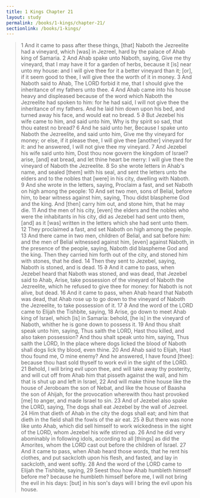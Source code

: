 ```yaml
---
title: 1 Kings Chapter 21
layout: study
permalink: /books/1-kings/chapter-21/
sectionlink: /books/1-kings/
---
```


> 1 And it came to pass after these things, [that] Naboth the Jezreelite had a vineyard, which [was] in Jezreel, hard by the palace of Ahab king of Samaria.
> 2 And Ahab spake unto Naboth, saying, Give me thy vineyard, that I may have it for a garden of herbs, because it [is] near unto my house: and I will give thee for it a better vineyard than it; [or], if it seem good to thee, I will give thee the worth of it in money.
> 3 And Naboth said to Ahab, The LORD forbid it me, that I should give the inheritance of my fathers unto thee.
> 4 And Ahab came into his house heavy and displeased because of the word which Naboth the Jezreelite had spoken to him: for he had said, I will not give thee the inheritance of my fathers. And he laid him down upon his bed, and turned away his face, and would eat no bread.
> 5 ∂ But Jezebel his wife came to him, and said unto him, Why is thy spirit so sad, that thou eatest no bread?
> 6 And he said unto her, Because I spake unto Naboth the Jezreelite, and said unto him, Give me thy vineyard for money; or else, if it please thee, I will give thee [another] vineyard for it: and he answered, I will not give thee my vineyard.
> 7 And Jezebel his wife said unto him, Dost thou now govern the kingdom of Israel? arise, [and] eat bread, and let thine heart be merry: I will give thee the vineyard of Naboth the Jezreelite.
> 8 So she wrote letters in Ahab's name, and sealed [them] with his seal, and sent the letters unto the elders and to the nobles that [were] in his city, dwelling with Naboth.
> 9 And she wrote in the letters, saying, Proclaim a fast, and set Naboth on high among the people:
> 10 And set two men, sons of Belial, before him, to bear witness against him, saying, Thou didst blaspheme God and the king. And [then] carry him out, and stone him, that he may die.
> 11 And the men of his city, [even] the elders and the nobles who were the inhabitants in his city, did as Jezebel had sent unto them, [and] as it [was] written in the letters which she had sent unto them.
> 12 They proclaimed a fast, and set Naboth on high among the people.
> 13 And there came in two men, children of Belial, and sat before him: and the men of Belial witnessed against him, [even] against Naboth, in the presence of the people, saying, Naboth did blaspheme God and the king. Then they carried him forth out of the city, and stoned him with stones, that he died.
> 14 Then they sent to Jezebel, saying, Naboth is stoned, and is dead.
> 15 ∂ And it came to pass, when Jezebel heard that Naboth was stoned, and was dead, that Jezebel said to Ahab, Arise, take possession of the vineyard of Naboth the Jezreelite, which he refused to give thee for money: for Naboth is not alive, but dead.
> 16 And it came to pass, when Ahab heard that Naboth was dead, that Ahab rose up to go down to the vineyard of Naboth the Jezreelite, to take possession of it.
> 17 ∂ And the word of the LORD came to Elijah the Tishbite, saying,
> 18 Arise, go down to meet Ahab king of Israel, which [is] in Samaria: behold, [he is] in the vineyard of Naboth, whither he is gone down to possess it.
> 19 And thou shalt speak unto him, saying, Thus saith the LORD, Hast thou killed, and also taken possession? And thou shalt speak unto him, saying, Thus saith the LORD, In the place where dogs licked the blood of Naboth shall dogs lick thy blood, even thine.
> 20 And Ahab said to Elijah, Hast thou found me, O mine enemy? And he answered, I have found [thee]: because thou hast sold thyself to work evil in the sight of the LORD.
> 21 Behold, I will bring evil upon thee, and will take away thy posterity, and will cut off from Ahab him that pisseth against the wall, and him that is shut up and left in Israel,
> 22 And will make thine house like the house of Jeroboam the son of Nebat, and like the house of Baasha the son of Ahijah, for the provocation wherewith thou hast provoked [me] to anger, and made Israel to sin.
> 23 And of Jezebel also spake the LORD, saying, The dogs shall eat Jezebel by the wall of Jezreel.
> 24 Him that dieth of Ahab in the city the dogs shall eat; and him that dieth in the field shall the fowls of the air eat.
> 25 ∂ But there was none like unto Ahab, which did sell himself to work wickedness in the sight of the LORD, whom Jezebel his wife stirred up.
> 26 And he did very abominably in following idols, according to all [things] as did the Amorites, whom the LORD cast out before the children of Israel.
> 27 And it came to pass, when Ahab heard those words, that he rent his clothes, and put sackcloth upon his flesh, and fasted, and lay in sackcloth, and went softly.
> 28 And the word of the LORD came to Elijah the Tishbite, saying,
> 29 Seest thou how Ahab humbleth himself before me? because he humbleth himself before me, I will not bring the evil in his days: [but] in his son's days will I bring the evil upon his house.
